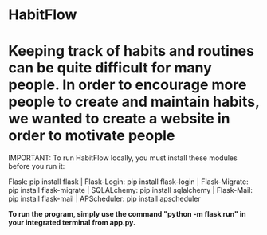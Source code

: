 # HabitFlow
# Keeping track of habits and routines can be quite difficult for many people. In order to encourage more people to create and maintain habits, we wanted to create a website in order to motivate people

IMPORTANT: To run HabitFlow locally, you must install these modules before you run it:

Flask: pip install flask |
Flask-Login: pip install flask-login |
Flask-Migrate: pip install flask-migrate |
SQLALchemy: pip install sqlalchemy |
Flask-Mail: pip install flask-mail |
APScheduler: pip install apscheduler

**To run the program, simply use the command "python -m flask run" in your integrated terminal from app.py.**

